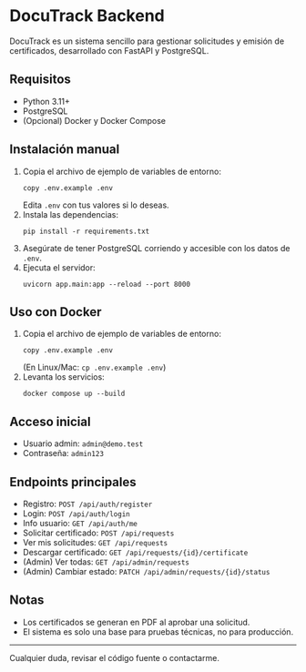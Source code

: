 # DocuTrack Backend

DocuTrack es un sistema sencillo para gestionar solicitudes y emisión de certificados, desarrollado con FastAPI y PostgreSQL.

## Requisitos
- Python 3.11+
- PostgreSQL
- (Opcional) Docker y Docker Compose

## Instalación manual
1. Copia el archivo de ejemplo de variables de entorno:
   ```
   copy .env.example .env
   ```
   Edita `.env` con tus valores si lo deseas.
2. Instala las dependencias:
   ```
   pip install -r requirements.txt
   ```
3. Asegúrate de tener PostgreSQL corriendo y accesible con los datos de `.env`.
4. Ejecuta el servidor:
   ```
   uvicorn app.main:app --reload --port 8000
   ```

## Uso con Docker
1. Copia el archivo de ejemplo de variables de entorno:
   ```
   copy .env.example .env
   ```
   (En Linux/Mac: `cp .env.example .env`)
2. Levanta los servicios:
   ```
   docker compose up --build
   ```

## Acceso inicial
- Usuario admin: `admin@demo.test`
- Contraseña: `admin123`

## Endpoints principales
- Registro: `POST /api/auth/register`
- Login: `POST /api/auth/login`
- Info usuario: `GET /api/auth/me`
- Solicitar certificado: `POST /api/requests`
- Ver mis solicitudes: `GET /api/requests`
- Descargar certificado: `GET /api/requests/{id}/certificate`
- (Admin) Ver todas: `GET /api/admin/requests`
- (Admin) Cambiar estado: `PATCH /api/admin/requests/{id}/status`

## Notas
- Los certificados se generan en PDF al aprobar una solicitud.
- El sistema es solo una base para pruebas técnicas, no para producción.

---

Cualquier duda, revisar el código fuente o contactarme.
